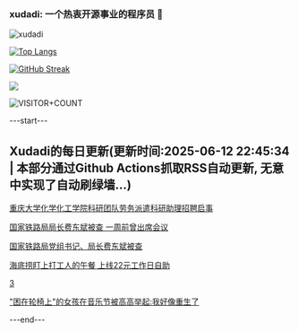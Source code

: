 ### xudadi: 一个热衷开源事业的程序员 👋

![xudadi](https://github-readme-stats-git-masterorgs-github-readme-stats-team.vercel.app/api?username=xudadi)

[![Top Langs](https://github-readme-stats.vercel.app/api/top-langs/?username=xudadi)](https://github.com/anuraghazra/github-readme-stats)

[![GitHub Streak](https://streak-stats.demolab.com?user=xudadi&locale=zh_Hans)](https://git.io/streak-stats)

![](https://raw.githubusercontent.com/xudadi/xudadi/main/assets/github-contribution-grid-snake.svg)

![VISITOR+COUNT](https://komarev.com/ghpvc/?username=xudadi&label=VISITOR+COUNT)


---start---

## Xudadi的每日更新(更新时间:2025-06-12 22:45:34 | 本部分通过Github Actions抓取RSS自动更新, 无意中实现了自动刷绿墙...)

[重庆大学化学化工学院科研团队劳务派遣科研助理招聘启事](https://www.gongkaoleida.com/article/2448863)

[国家铁路局局长费东斌被查 一周前曾出席会议](https://m.163.com/news/article/K1SGPAS8051482MP.html)

[国家铁路局党组书记、局长费东斌被查](https://m.163.com/news/article/K1SDQ74A000189PS.html)

[海底捞盯上打工人的午餐 上线22元工作日自助](https://m.163.com/news/article/K1S6T0TN0534A4SC.html)

[3](https://m.163.com/touch/news/sub/domestic)

["困在轮椅上"的女孩在音乐节被高高举起:我好像重生了](https://m.163.com/news/article/K1S5KUOM053469M5.html)

---end---
